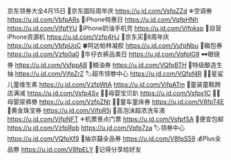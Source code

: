 京东领券大全4月15日
🎉京东国际周年庆
https://u.jd.com/VsfpZZd
❄空调券
https://u.jd.com/VbfpARs
📱iPhone特惠日
https://u.jd.com/VqfpHNh
https://u.jd.com/VifpfYU 
📱iPhone奶油手机壳
https://u.jd.com/Vifpksp
📱自营iPhone资源机
https://u.jd.com/Vzfp4HJ
🎉京东买💊8周年庆
https://u.jd.com/VbfpUoC
🍀阿达帕林凝胶
https://u.jd.com/VufpNbu
🧳箱包券
https://u.jd.com/Vzfp0a0 
👖牛仔衣裤品类日
https://u.jd.com/VqfplG9
🕶眼镜券
https://u.jd.com/VsfppAB
🍚粮油券
https://u.jd.com/VQfpBTH
🧂特级酿造生抽
https://u.jd.com/VifpZrZ
🏷超市领劵中心
https://u.jd.com/VQfpf4R
👶🏻星鲨儿童维生素
https://u.jd.com/VzfpWtA
https://u.jd.com/VifpATm
👟童装童鞋跨店满减
https://u.jd.com/Vsfp4Sv
👶🏻母婴宝贝趴
https://u.jd.com/Vsfpx1C
👶🏻母婴尿裤劵
https://u.jd.com/VzfpZNt
👶🏻童车童床券
https://u.jd.com/V8fpT4E
💎黄金珠宝券
https://u.jd.com/VifpR5j
🚗高泡沫超浓洗车液
https://u.jd.com/VifpNFT
✈机票景点门票
https://u.jd.com/VsfpfSA
🚚便宜包邮
https://u.jd.com/VzfpRpb
https://u.jd.com/Vqfp7za
🏷领券中心
https://u.jd.com/VQfpXf9
🎲抽京囍全品券
https://u.jd.com/V8fpS59
💰Plus全品劵
https://u.jd.com/V8fpELY
🤩记得分享给好友